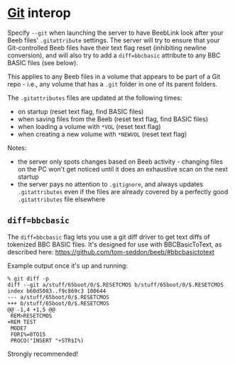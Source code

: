 # [Git](https://git-scm.com/) interop

Specify `--git` when launching the server to have BeebLink look after
your Beeb files' `.gitattribute` settings. The server will try to
ensure that your Git-controlled Beeb files have their text flag reset
(inhibiting newline conversion), and will also try to add a
`diff=bbcbasic` attribute to any BBC BASIC files (see below).

This applies to any Beeb files in a volume that appears to be part of
a Git repo - i.e., any volume that has a `.git` folder in one of its
parent folders. 

The `.gitattributes` files are updated at the following times:

* on startup (reset text flag, find BASIC files)
* when saving files from the Beeb (reset text flag, find BASIC files)
* when loading a volume with `*VOL` (reset text flag)
* when creating a new volume with `*NEWVOL` (reset text flag)

Notes:

* the server only spots changes based on Beeb activity - changing
  files on the PC won't get noticed until it does an exhaustive scan
  on the next startup
* the server pays no attention to `.gitignore`, and always updates
  `.gitattributes` even if the files are already covered by a
  perfectly good `.gitattributes` file elsewhere

## `diff=bbcbasic`

The `diff=bbcbasic` flag lets you use a git diff driver to get text
diffs of tokenized BBC BASIC files. It's designed for use with
BBCBasicToText, as described here:
https://github.com/tom-seddon/beeb/#bbcbasictotext

Example output once it's up and running:

    % git diff -p
    diff --git a/stuff/65boot/0/$.RESETCMOS b/stuff/65boot/0/$.RESETCMOS
    index b60d5083..f9c869c3 100644
    --- a/stuff/65boot/0/$.RESETCMOS
    +++ b/stuff/65boot/0/$.RESETCMOS
    @@ -1,4 +1,5 @@
     REM>RESETCMOS
    +REM TEST
     MODE7
     FORI%=0TO15
     PROCO("INSERT "+STR$I%)
	
Strongly recommended!
